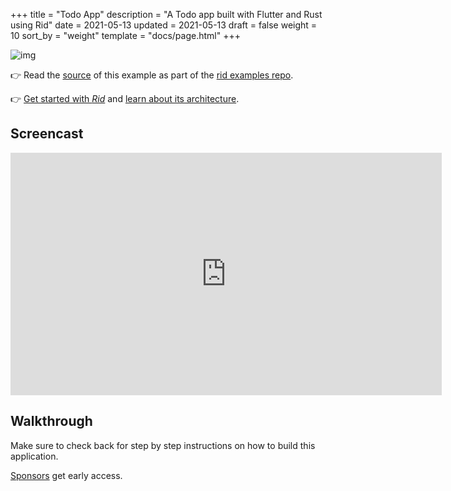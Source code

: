 +++
title = "Todo App"
description = "A Todo app built with Flutter and Rust using Rid"
date = 2021-05-13
updated = 2021-05-13
draft = false
weight = 10
sort_by = "weight"
template = "docs/page.html"
+++

![img](../flutter-todo.png)

👉 Read the [source](https://github.com/thlorenz/rid-examples/tree/master/flutter/todo) of this example
as part of the [rid examples repo](https://github.com/thlorenz/rid-examples).

👉 [Get started with _Rid_](../../getting-started/introduction/) and [learn about its
architecture](../../getting-started/architecture/).

## Screencast

<iframe width="690" height="388" src="https://www.youtube.com/embed/Rs3_N4maNPw" title="YouTube video player" frameborder="0" allow="accelerometer; autoplay; clipboard-write; encrypted-media; gyroscope; picture-in-picture" allowfullscreen></iframe>

## Walkthrough

Make sure to check back for step by step instructions on how to build this application.

[Sponsors](../../contributing/sponsor/) get early access.
